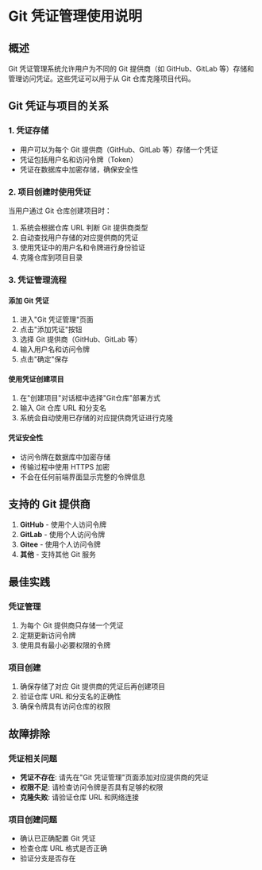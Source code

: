 # Git 凭证管理使用说明

## 概述

Git 凭证管理系统允许用户为不同的 Git 提供商（如 GitHub、GitLab 等）存储和管理访问凭证。这些凭证可以用于从 Git 仓库克隆项目代码。

## Git 凭证与项目的关系

### 1. 凭证存储
- 用户可以为每个 Git 提供商（GitHub、GitLab 等）存储一个凭证
- 凭证包括用户名和访问令牌（Token）
- 凭证在数据库中加密存储，确保安全性

### 2. 项目创建时使用凭证
当用户通过 Git 仓库创建项目时：
1. 系统会根据仓库 URL 判断 Git 提供商类型
2. 自动查找用户存储的对应提供商的凭证
3. 使用凭证中的用户名和令牌进行身份验证
4. 克隆仓库到项目目录

### 3. 凭证管理流程

#### 添加 Git 凭证
1. 进入"Git 凭证管理"页面
2. 点击"添加凭证"按钮
3. 选择 Git 提供商（GitHub、GitLab 等）
4. 输入用户名和访问令牌
5. 点击"确定"保存

#### 使用凭证创建项目
1. 在"创建项目"对话框中选择"Git仓库"部署方式
2. 输入 Git 仓库 URL 和分支名
3. 系统会自动使用已存储的对应提供商凭证进行克隆

#### 凭证安全性
- 访问令牌在数据库中加密存储
- 传输过程中使用 HTTPS 加密
- 不会在任何前端界面显示完整的令牌信息

## 支持的 Git 提供商

1. **GitHub** - 使用个人访问令牌
2. **GitLab** - 使用个人访问令牌
3. **Gitee** - 使用个人访问令牌
4. **其他** - 支持其他 Git 服务

## 最佳实践

### 凭证管理
1. 为每个 Git 提供商只存储一个凭证
2. 定期更新访问令牌
3. 使用具有最小必要权限的令牌

### 项目创建
1. 确保存储了对应 Git 提供商的凭证后再创建项目
2. 验证仓库 URL 和分支名的正确性
3. 确保令牌具有访问仓库的权限

## 故障排除

### 凭证相关问题
- **凭证不存在**: 请先在"Git 凭证管理"页面添加对应提供商的凭证
- **权限不足**: 请检查访问令牌是否具有足够的权限
- **克隆失败**: 请验证仓库 URL 和网络连接

### 项目创建问题
- 确认已正确配置 Git 凭证
- 检查仓库 URL 格式是否正确
- 验证分支是否存在